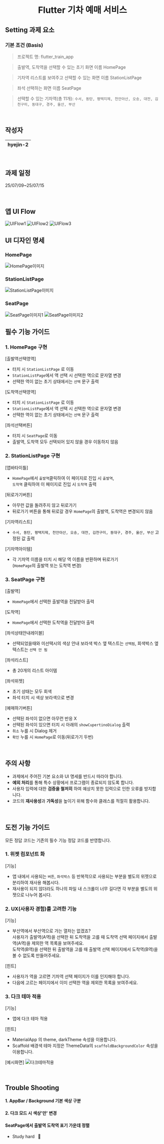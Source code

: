 <h1 align="center">
Flutter 기차 예매 서비스
</h1>
<p align="center">
</p>
</p>

## Setting 과제 요소
### 기본 조건 (Basis)

> 프로젝트 명: flutter_train_app
> 

> 출발역, 도착역을 선택할 수 있는 초기 화면 이름 HomePage
> 

> 기차역 리스트를 보여주고 선택할 수 있는 화면 이름 StationListPage
> 

> 좌석 선택하는 화면 이름 SeatPage
>

> 선택할 수 있는 기차역(총 11개): `수서, 동탄, 평택지제, 천안아산, 오송, 대전, 김천구미, 동대구, 경주, 울산, 부산`
>
<br/>

## 작성자

| **hyejin-2** | 
| :----------: |  

<br/>

## 과제 일정
25/07/09~25/07/15

<br/>

## 앱 UI Flow
  <img alt="UIFlow1" src="https://img1.daumcdn.net/thumb/R1280x0/?scode=mtistory2&fname=https%3A%2F%2Fblog.kakaocdn.net%2Fdna%2FFJ7ux%2FbtsPj1aW6Nm%2FAAAAAAAAAAAAAAAAAAAAAPEhIj9CXSrZd1mQKVsVO629yaNP_fsws1KGPlyFsDXR%2Fimg.png%3Fcredential%3DyqXZFxpELC7KVnFOS48ylbz2pIh7yKj8%26expires%3D1753973999%26allow_ip%3D%26allow_referer%3D%26signature%3DgVyCTJN2i5H64AtkFWTyu5gF7Lk%253D"/>
  <img alt="UIFlow2" src="https://img1.daumcdn.net/thumb/R1280x0/?scode=mtistory2&fname=https%3A%2F%2Fblog.kakaocdn.net%2Fdna%2FbabaJn%2FbtsPk5RdAGl%2FAAAAAAAAAAAAAAAAAAAAAPGbZ6ipfFPhcHUerR2abdOL7-Dm670BIhKtEQLGxgRR%2Fimg.png%3Fcredential%3DyqXZFxpELC7KVnFOS48ylbz2pIh7yKj8%26expires%3D1753973999%26allow_ip%3D%26allow_referer%3D%26signature%3DfZnK8gOt63Cvp5Nig9KHcTpYABQ%253D"/>
  <img alt="UIFlow3" src="https://img1.daumcdn.net/thumb/R1280x0/?scode=mtistory2&fname=https%3A%2F%2Fblog.kakaocdn.net%2Fdna%2Fdotts3%2FbtsPjlnNb2U%2FAAAAAAAAAAAAAAAAAAAAAEBthL92rcrOrUOmu4w8bipRSfW52fOdotrmW_D_SyKZ%2Fimg.png%3Fcredential%3DyqXZFxpELC7KVnFOS48ylbz2pIh7yKj8%26expires%3D1753973999%26allow_ip%3D%26allow_referer%3D%26signature%3DOzk4zdBAsI4m5Wdh%252F1b0dxSaCNk%253D"/>

## UI 디자인 명세
### HomePage
  <img alt="HomePage이미지" src="https://img1.daumcdn.net/thumb/R1280x0/?scode=mtistory2&fname=https%3A%2F%2Fblog.kakaocdn.net%2Fdna%2FqdG4T%2FbtsPiKIe7Bn%2FAAAAAAAAAAAAAAAAAAAAAEGve-zPJFYZ_eOvBEe_sBcSRaGL-GuhCd8HzESwDPWQ%2Fimg.png%3Fcredential%3DyqXZFxpELC7KVnFOS48ylbz2pIh7yKj8%26expires%3D1753973999%26allow_ip%3D%26allow_referer%3D%26signature%3DodYNSDK3x9pRPs6heLvvTjDc6C4%253D"/>

### StationListPage
  <img alt="StationListPage이미지" src="https://img1.daumcdn.net/thumb/R1280x0/?scode=mtistory2&fname=https%3A%2F%2Fblog.kakaocdn.net%2Fdna%2FbBBwRb%2FbtsPkqn0AsG%2FAAAAAAAAAAAAAAAAAAAAAJmqNgk9fp4HdKTCtOFc7qknrODwxQYtoyZdDAtnMM6V%2Fimg.png%3Fcredential%3DyqXZFxpELC7KVnFOS48ylbz2pIh7yKj8%26expires%3D1753973999%26allow_ip%3D%26allow_referer%3D%26signature%3D0oKgLjEn9Dvr7Ki0NVaZD5x%252BXO8%253D"/>

### SeatPage
  <img alt="SeatPage이미지1" src="https://img1.daumcdn.net/thumb/R1280x0/?scode=mtistory2&fname=https%3A%2F%2Fblog.kakaocdn.net%2Fdna%2FuxraO%2FbtsPj0JVTie%2FAAAAAAAAAAAAAAAAAAAAAGk70suD28-jXyPfACqtiIE5ZMhvELpm-TX_BO1Hc4Bj%2Fimg.png%3Fcredential%3DyqXZFxpELC7KVnFOS48ylbz2pIh7yKj8%26expires%3D1753973999%26allow_ip%3D%26allow_referer%3D%26signature%3DGaa1of8eBOUEHt%252Bqy1kfm8jj2zo%253D"/>

  <img alt="SeatPage이미지2" src="https://img1.daumcdn.net/thumb/R1280x0/?scode=mtistory2&fname=https%3A%2F%2Fblog.kakaocdn.net%2Fdna%2FrZMCb%2FbtsPjLzu0bR%2FAAAAAAAAAAAAAAAAAAAAAFqlg44E27i9gkEQQs5kbXsm-bG5nUcZMVqQ9xRAVicS%2Fimg.png%3Fcredential%3DyqXZFxpELC7KVnFOS48ylbz2pIh7yKj8%26expires%3D1753973999%26allow_ip%3D%26allow_referer%3D%26signature%3DN24KdeBxD%252BqzIAHSDYTY454gE30%253D"/>

<br/>

## 필수 기능 가이드

### 1. HomePage 구현
[출발역선택영역]
- 터치 시 `StationListPage` 로 이동  
- `StationListPage`에서 역 선택 시 선택한 역으로 문자열 변경  
- 선택한 역이 없는 초기 상태에서는 `선택` 문구 출력  

[도착역선택영역]
- 터치 시 `StationListPage` 로 이동  
- `StationListPage`에서 역 선택 시 선택한 역으로 문자열 변경  
- 선택한 역이 없는 초기 상태에서는 `선택` 문구 출력  

[좌석선택버튼]
- 터치 시 `SeatPage`로 이동  
- 출발역, 도착역 모두 선택되어 있지 않을 경우 이동하지 않음  

### 2. StationListPage 구현
[앱바타이틀]
- `HomePage`에서 `출발역`클릭하여 이 페이지로 진입 시 `출발역`,  
`도착역` 클릭하여 이 페이지로 진입 시 `도착역` 출력

[뒤로가기버튼]
- 아무런 값을 돌려주지 않고 뒤로가기  
- 뒤로가기 버튼을 통해 뒤로갈 경우 `HomePage`의 출발역, 도착역은 변경되지 않음  

[기차역리스트]
- `수서, 동탄, 평택지제, 천안아산, 오송, 대전, 김천구미, 동대구, 경주, 울산, 부산` 고정된 값 출력  

[기차역아이템]
- 각 기차역 이름을 터치 시 해당 역 이름을 반환하며 뒤로가기  
(`HomePage`의 출발역 또는 도착역 변경)
  
### 3. SeatPage 구현
[출발역]
- `HomePage`에서 선택한 출발역을 전달받아 출력  

[도착역]
- `HomePage`에서 선택한 도착역을 전달받아 출력  

[좌석상태안내레이블]
- 선택되었을때와 미선택시의 색상 안내 
보라색 박스 옆 텍스트는 `선택됨`, 회색박스 옆 텍스트는 `선택 안 됨`

[좌석리스트]
- 총 20개의 리스트 아이템

[좌석위젯]
- 초기 상태는 모두 회색
- 좌석 터치 시 색상 보라색으로 변경

[예매하기버튼]
- 선택된 좌석이 없으면 아무런 반응 X
- 선택된 좌석이 있으면 터치 시 아래의 `showCupertinoDialog` 출력
- `취소` 누를 시 Dialog 제거
- `확인` 누를 시 `HomePage`로 이동(뒤로가기 두번)

<br/>

## 주의 사항
- 과제에서 주어진 기본 요소와 UI 명세를 반드시 따라야 합니다.
- **예외 처리**를 통해 특수 상황에서 프로그램이 종료되지 않도록 합니다.
- 사용자 입력에 대한 **검증을 철저히** 하여 예상치 못한 입력으로 인한 오류를 방지합니다.
- 코드의 **재사용성**과 **가독성**을 높이기 위해 함수와 클래스를 적절히 활용합니다.

<br/>

## 도전 기능 가이드
모든 정답 코드는 기존의 필수 기능 정답 코드를 반영합니다.  

### 1. 위젯 컴포넌트 화
[기능]
- 앱 내에서 사용되는 `버튼`, `좌석박스` 등 반복적으로 사용되는 부분을 별도의 위젯으로 분리하여 재사용 해봅시다.
- 재사용이 되지 않더라도 하나의 파일 내 스크롤이 너무 길다면 각 부분을 별도의 위젯으로 나누어 봅시다.

### 2. UX(사용자 경험)를 고려한 기능
[기능]
- 부산역에서 부산역으로 가는 열차는 없겠죠?  
사용자가 출발역(A역)을 선택한 뒤 도착역을 고를 때 도착역 선택 페이지에서 출발역(A역)을 제외한 역 목록을 보여주세요.  
도착역(B역)을 선택한 뒤 출발역을 고를 때 출발역 선택 페이지에서 도착역(B역)을 볼 수 없도록 만들어주세요.  

[힌트]
- 사용자가 역을 고르면 기차역 선택 페이지가 이를 인지해야 합니다.  
- 다음에 고르는 페이지에서 이미 선택한 역을 제외한 목록을 보여주세요.  

### 3. 다크 테마 적용
[기능]
- 앱에 다크 테마 적용

[힌트]
- MaterialApp 의 theme, darkTheme 속성을 이용합니다.
- Scaffold 배경색 테마 지정은 ThemeData의 `scaffoldBackgroundColor` 속성을 이용합니다.

[예시화면]
  <img alt="다크테마적용" src="https://img1.daumcdn.net/thumb/R1280x0/?scode=mtistory2&fname=https%3A%2F%2Fblog.kakaocdn.net%2Fdna%2FldUDk%2FbtsPkPARKUt%2FAAAAAAAAAAAAAAAAAAAAABL88AWmPChSLoaDT6PQJk4jdirgQhHe_gkpfTGzImyF%2Fimg.png%3Fcredential%3DyqXZFxpELC7KVnFOS48ylbz2pIh7yKj8%26expires%3D1753973999%26allow_ip%3D%26allow_referer%3D%26signature%3DflXbmN0J%252FmJHEKcz9SNwE6tmg80%253D"/>

<br/>

## Trouble Shooting
#### 1. AppBar / Background 기본 색상 구분
#### 2. 다크 모드 시 색상'만' 변경
#### SeatPage에서 출발역 도착역 표기 가운데 정렬

- Study hard &ensp;🚀

<br/>
